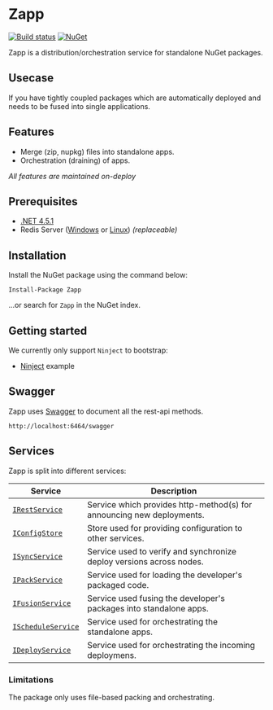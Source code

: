 # Zapp
[![Build status](https://ci.appveyor.com/api/projects/status/sv453plywnnulnf9?svg=true)](https://ci.appveyor.com/project/OmniaRetail/zapp) [![NuGet](https://buildstats.info/nuget/Zapp)](https://www.nuget.org/packages/Zapp/)

Zapp is a distribution/orchestration service for standalone NuGet packages.  

## Usecase

If you have tightly coupled packages which are automatically deployed and needs to be fused into single applications. 

## Features

- Merge (zip, nupkg) files into standalone apps.
- Orchestration (draining) of apps.

*All features are maintained on-deploy*

## Prerequisites

- [.NET 4.5.1](https://www.microsoft.com/nl-nl/download/details.aspx?id=40773)
- Redis Server ([Windows](https://github.com/MSOpenTech/redis/releases) or [Linux](https://redis.io/download)) *(replaceable)*

## Installation

Install the NuGet package using the command below:

```
Install-Package Zapp
```

...or search for `Zapp` in the NuGet index.

## Getting started

We currently only support `Ninject` to bootstrap:

- [Ninject](Zapp.Example/Bootstrap.cs) example 

## Swagger

Zapp uses [Swagger](http://swagger.io/) to document all the rest-api methods.

`http://localhost:6464/swagger`

## Services

Zapp is split into different services:

| Service | Description |
| --- | --- | 
| [`IRestService`](Zapp/Rest/IRestService.cs) | Service which provides http-method(s) for announcing new deployments. |
| [`IConfigStore`](Zapp/Config/IConfigStore.cs) | Store used for providing configuration to other services. |
| [`ISyncService`](Zapp/Sync/ISyncService.cs) | Service used to verify and synchronize deploy versions across nodes. |
| [`IPackService`](Zapp/Pack/IPackService.cs) | Service used for loading the developer's packaged code. |
| [`IFusionService`](Zapp/Fuse/IFusionService.cs) | Service used fusing the developer's packages into standalone apps. |
| [`IScheduleService`](Zapp/Schedule/IScheduleService.cs) | Service used for orchestrating the standalone apps. | 
| [`IDeployService`](Zapp/Deploy/IDeployService.cs) | Service used for orchestrating the incoming deploymens. | 

### Limitations

The package only uses file-based packing and orchestrating.